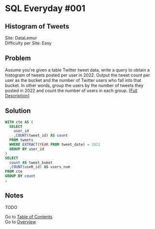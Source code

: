 # SQL Everyday \#001

## Histogram of Tweets

Site: DataLemur\
Difficulty per Site: Easy

## Problem

Assume you're given a table Twitter tweet data, write a query to obtain a histogram of tweets posted per user in 2022. Output the tweet count per user as the bucket and the number of Twitter users who fall into that bucket. In other words, group the users by the number of tweets they posted in 2022 and count the number of users in each group. [[Full Description](https://datalemur.com/questions/sql-histogram-tweets)]

## Solution

```sql
WITH cte AS (
  SELECT
    user_id
    ,COUNT(tweet_id) AS count
  FROM tweets
  WHERE EXTRACT(YEAR FROM tweet_date) = 2022
  GROUP BY user_id
)
SELECT
  count AS tweet_buket
  ,COUNT(useR_id) AS users_num
FROM cte 
GROUP BY count
;
```

## Notes

TODO

Go to [Table of Contents](/README.md#contents)\
Go to [Overview](/README.md)
